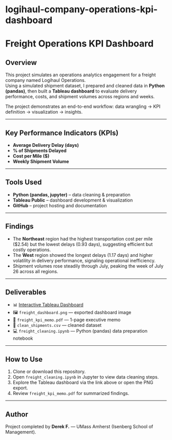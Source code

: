 # logihaul-company-operations-kpi-dashboard
# Freight Operations KPI Dashboard

## Overview
This project simulates an operations analytics engagement for a freight company named Logihaul Operations.  
Using a simulated shipment dataset, I prepared and cleaned data in **Python (pandas)**, then built a **Tableau dashboard** to evaluate delivery performance, costs, and shipment volumes across regions and weeks.  

The project demonstrates an end-to-end workflow: data wrangling → KPI definition → visualization → insights.

---

## Key Performance Indicators (KPIs)
- **Average Delivery Delay (days)**
- **% of Shipments Delayed**
- **Cost per Mile ($)**
- **Weekly Shipment Volume**

---

## Tools Used
- **Python (pandas, jupyter)** – data cleaning & preparation  
- **Tableau Public** – dashboard development & visualization  
- **GitHub** – project hosting and documentation  

---

## Findings
- The **Northeast** region had the highest transportation cost per mile ($2.54) but the lowest delays (0.93 days), suggesting efficient but costly operations.  
- The **West** region showed the longest delays (1.17 days) and higher volatility in delivery performance, signaling operational inefficiency.  
- Shipment volumes rose steadily through July, peaking the week of July 26 across all regions.  

---

## Deliverables
- 📊 [Interactive Tableau Dashboard](https://public.tableau.com/views/LogiHaulLogisticsDashboardSimulatedData/LogiHaulLogistics-WeeklyFreightPerformanceBoard?:language=en-US&publish=yes&:sid=&:redirect=auth&:display_count=n&:origin=viz_share_link)  
- 🖼️ `freight_dashboard.png` — exported dashboard image  
- 📄 `freight_kpi_memo.pdf` — 1-page executive memo  
- 📑 `clean_shipments.csv` — cleaned dataset  
- 💻 `freight_cleaning.ipynb` — Python (pandas) data preparation notebook  

---

## How to Use
1. Clone or download this repository.  
2. Open `freight_cleaning.ipynb` in Jupyter to view data cleaning steps.  
3. Explore the Tableau dashboard via the link above or open the PNG export.  
4. Review `freight_kpi_memo.pdf` for summarized findings.  

---

## Author
Project completed by **Derek F.** — UMass Amherst (Isenberg School of Management).  
